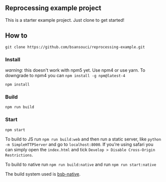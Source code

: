 Reprocessing example project
---

This is a starter example project. Just clone to get started!

## How to
```
git clone https://github.com/bsansouci/reprocessing-example.git
```

### Install
_warning_: this doesn't work with npm5 yet. Use npm4 or use yarn. To downgrade to npm4 you can `npm install -g npm@latest-4`
```
npm install
```

### Build
```
npm run build
```

### Start
```
npm start
```

To build to JS run `npm run build:web` and then run a static server, like `python -m SimpleHTTPServer` and go to `localhost:8000`. If you're using safari you can simply open the `index.html` and tick `Develop > Disable Cross-Origin Restrictions`.

To build to native run `npm run build:native` and run `npm run start:native`

The build system used is [bsb-native](https://github.com/bsansouci/bsb-native).
